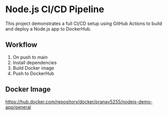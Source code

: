 # Node.js CI/CD Pipeline

This project demonstrates a full CI/CD setup using GitHub Actions to build and deploy a Node.js app to DockerHub.

## Workflow

1. On push to main
2. Install dependencies
3. Build Docker image
4. Push to DockerHub

## Docker Image
https://hub.docker.com/repository/docker/pranav5255/nodejs-demo-app/general
